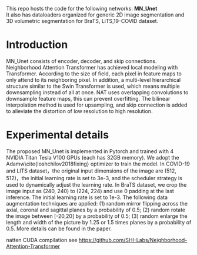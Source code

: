 This repo hosts the code for the following networks: **MN_Unet**  
It also has dataloaders organized for generic 2D image segmentation and 3D volumetric segmentation for BraTS, LiTS,19-COVID dataset.

# Introduction
MN_Unet consists of encoder, decoder, and skip connections. Neighborhood Attention Transformer has achieved local modeling with Transformer. According to the size of field, each pixel in feature maps to only attend to its neighboring pixel. In addition, a multi-level hierarchical structure similar to the Swin Transformer is used, which means multiple downsampling instead of all at once. NAT uses overlapping convolutions to downsample feature maps, this can prevent overfitting. The bilinear interpolation method is used for upsampling, and skip connection is added to alleviate the distortion of low resolution to high resolution.   

# Experimental details
The proposed MN\_Unet is implemented in Pytorch and trained with 4 NVIDIA Titan Tesla V100 GPUs (each has 32GB memory). We adopt the Adamw\cite{loshchilov2018fixing} optimizer to train the model. In COVID-19 and LITS dataset，the original input dimensions of the image are (512, 512)，the initial learning rate is set to 3e-3, and the scheduler strategy is used to dynamically adjust the learning rate. In BraTS dataset, we crop the image input as (240, 240) to (224, 224) and use 0 padding at the last inference. The initial learning rate is set to 1e-3.
The following data augmentation techniques are applied: (1) random mirror flipping across the axial, coronal and sagittal planes by a probability of 0.5; (2) random rotate the image between [-20,20] by a probability of 0.5; (3) random enlarge the length and width of the picture by 1.25 or 1.5 times planes by a probability of 0.5. More details can be found in the paper.  

natten CUDA compilation see https://github.com/SHI-Labs/Neighborhood-Attention-Transformer
